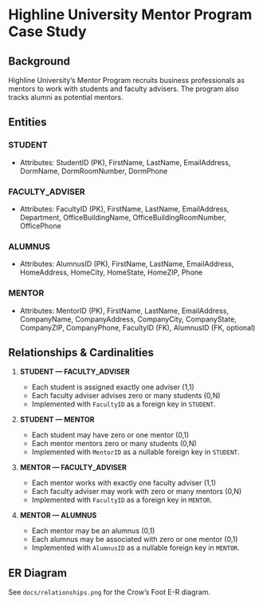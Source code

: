 # Highline University Mentor Program Case Study

## Background
Highline University’s Mentor Program recruits business professionals as mentors to work with students and faculty advisers. The program also tracks alumni as potential mentors.

## Entities

### STUDENT
- Attributes: StudentID (PK), FirstName, LastName, EmailAddress, DormName, DormRoomNumber, DormPhone

### FACULTY_ADVISER
- Attributes: FacultyID (PK), FirstName, LastName, EmailAddress, Department, OfficeBuildingName, OfficeBuildingRoomNumber, OfficePhone

### ALUMNUS
- Attributes: AlumnusID (PK), FirstName, LastName, EmailAddress, HomeAddress, HomeCity, HomeState, HomeZIP, Phone

### MENTOR
- Attributes: MentorID (PK), FirstName, LastName, EmailAddress, CompanyName, CompanyAddress, CompanyCity, CompanyState, CompanyZIP, CompanyPhone, FacultyID (FK), AlumnusID (FK, optional)

## Relationships & Cardinalities

1. **STUDENT — FACULTY_ADVISER**
   - Each student is assigned exactly one adviser (1,1)
   - Each faculty adviser advises zero or many students (0,N)
   - Implemented with `FacultyID` as a foreign key in `STUDENT`.

2. **STUDENT — MENTOR**
   - Each student may have zero or one mentor (0,1)
   - Each mentor mentors zero or many students (0,N)
   - Implemented with `MentorID` as a nullable foreign key in `STUDENT`.

3. **MENTOR — FACULTY_ADVISER**
   - Each mentor works with exactly one faculty adviser (1,1)
   - Each faculty adviser may work with zero or many mentors (0,N)
   - Implemented with `FacultyID` as a foreign key in `MENTOR`.

4. **MENTOR — ALUMNUS**
   - Each mentor may be an alumnus (0,1)
   - Each alumnus may be associated with zero or one mentor (0,1)
   - Implemented with `AlumnusID` as a nullable foreign key in `MENTOR`.

## ER Diagram
See `docs/relationships.png` for the Crow’s Foot E-R diagram.

